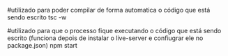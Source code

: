 #utilizado para poder compilar de forma automatica o código que está sendo escrito
tsc -w 

#utilizado para que o processo fique executando o código que está sendo escrito (funciona depois de instalar o live-server e confiugrar ele no package.json)
npm start